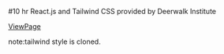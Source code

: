 #10 hr React.js and Tailwind CSS provided by Deerwalk Institute

[ViewPage](https://ammarkunwar.github.io/react_10hr/)

note:tailwind style is cloned.

